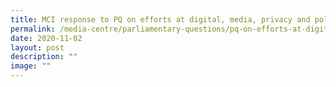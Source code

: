 ```yaml
---
title: MCI response to PQ on efforts at digital, media, privacy and political literacy
permalink: /media-centre/parliamentary-questions/pq-on-efforts-at-digital-media-privacy-and-political-literacy/
date: 2020-11-02
layout: post
description: ""
image: ""
---
```

